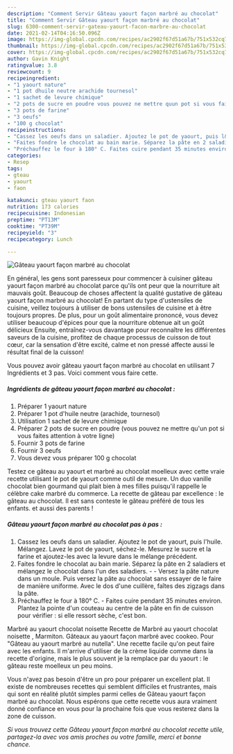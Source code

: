 ```yaml
---
description: "Comment Servir Gâteau yaourt façon marbré au chocolat"
title: "Comment Servir Gâteau yaourt façon marbré au chocolat"
slug: 6300-comment-servir-gateau-yaourt-facon-marbre-au-chocolat
date: 2021-02-14T04:16:50.096Z
image: https://img-global.cpcdn.com/recipes/ac2902f67d51a67b/751x532cq70/gateau-yaourt-facon-marbre-au-chocolat-photo-principale-de-la-recette.jpg
thumbnail: https://img-global.cpcdn.com/recipes/ac2902f67d51a67b/751x532cq70/gateau-yaourt-facon-marbre-au-chocolat-photo-principale-de-la-recette.jpg
cover: https://img-global.cpcdn.com/recipes/ac2902f67d51a67b/751x532cq70/gateau-yaourt-facon-marbre-au-chocolat-photo-principale-de-la-recette.jpg
author: Gavin Knight
ratingvalue: 3.8
reviewcount: 9
recipeingredient:
- "1 yaourt nature"
- "1 pot dhuile neutre arachide tournesol"
- "1 sachet de levure chimique"
- "2 pots de sucre en poudre vous pouvez ne mettre quun pot si vous faites attention  votre ligne"
- "3 pots de farine"
- "3 oeufs"
- "100 g chocolat"
recipeinstructions:
- "Cassez les oeufs dans un saladier. Ajoutez le pot de yaourt, puis l&#39;huile. Mélangez. Lavez le pot de yaourt, séchez-le. Mesurez le sucre et la farine et ajoutez-les avec la levure dans le mélange précédent."
- "Faites fondre le chocolat au bain marie. Séparez la pâte en 2 saladiers et mélangez le chocolat dans l&#39;un des saladiers.   Versez la pâte nature dans un moule. Puis versez la pâte au chocolat sans essayer de le faire de manière uniforme. Avec le dos d&#39;une cuillère, faîtes des zigzags dans la pâte."
- "Préchauffez le four à 180° C. Faites cuire pendant 35 minutes environ. Plantez la pointe d&#39;un couteau au centre de la pâte en fin de cuisson pour vérifier : si elle ressort sèche, c&#39;est bon."
categories:
- Resep
tags:
- gteau
- yaourt
- faon

katakunci: gteau yaourt faon 
nutrition: 173 calories
recipecuisine: Indonesian
preptime: "PT13M"
cooktime: "PT39M"
recipeyield: "3"
recipecategory: Lunch

---
```



![Gâteau yaourt façon marbré au chocolat](https://img-global.cpcdn.com/recipes/ac2902f67d51a67b/751x532cq70/gateau-yaourt-facon-marbre-au-chocolat-photo-principale-de-la-recette.jpg)

En général, les gens sont paresseux pour commencer à cuisiner gâteau yaourt façon marbré au chocolat parce qu'ils ont peur que la nourriture ait mauvais goût. Beaucoup de choses affectent la qualité gustative de gâteau yaourt façon marbré au chocolat! En partant du type d'ustensiles de cuisine, veillez toujours à utiliser de bons ustensiles de cuisine et à être toujours propres. De plus, pour un goût alimentaire prononcé, vous devez utiliser beaucoup d'épices pour que la nourriture obtenue ait un goût délicieux Ensuite, entraînez-vous davantage pour reconnaître les différentes saveurs de la cuisine, profitez de chaque processus de cuisson de tout cœur, car la sensation d'être excité, calme et non pressé affecte aussi le résultat final de la cuisson!

<!--inarticleads1-->

Vous pouvez avoir gâteau yaourt façon marbré au chocolat en utilisant 7 Ingrédients et 3 pas. Voici comment vous faire cette.

##### Ingrédients de gâteau yaourt façon marbré au chocolat :

1. Préparer 1 yaourt nature
1. Préparer 1 pot d&#39;huile neutre (arachide, tournesol)
1. Utilisation 1 sachet de levure chimique
1. Préparer 2 pots de sucre en poudre (vous pouvez ne mettre qu&#39;un pot si vous faites attention à votre ligne)
1. Fournir 3 pots de farine
1. Fournir 3 oeufs
1. Vous devez vous préparer 100 g chocolat


Testez ce gâteau au yaourt et marbré au chocolat moelleux avec cette vraie recette utilisant le pot de yaourt comme outil de mesure. Un duo vanille chocolat bien gourmand qui plait bien à mes filles puisqu&#39;il rappelle le célèbre cake marbré du commerce. La recette de gâteau par excellence : le gâteau au chocolat. Il est sans conteste le gâteau préféré de tous les enfants. et aussi des parents ! 

<!--inarticleads2-->

##### Gâteau yaourt façon marbré au chocolat pas à pas :

1. Cassez les oeufs dans un saladier. Ajoutez le pot de yaourt, puis l&#39;huile. Mélangez. Lavez le pot de yaourt, séchez-le. Mesurez le sucre et la farine et ajoutez-les avec la levure dans le mélange précédent.
1. Faites fondre le chocolat au bain marie. Séparez la pâte en 2 saladiers et mélangez le chocolat dans l&#39;un des saladiers. -   - Versez la pâte nature dans un moule. Puis versez la pâte au chocolat sans essayer de le faire de manière uniforme. Avec le dos d&#39;une cuillère, faîtes des zigzags dans la pâte.
1. Préchauffez le four à 180° C. - Faites cuire pendant 35 minutes environ. Plantez la pointe d&#39;un couteau au centre de la pâte en fin de cuisson pour vérifier : si elle ressort sèche, c&#39;est bon.


Marbré au yaourt chocolat noisette Recette de Marbré au yaourt chocolat noisette , Marmiton. Gâteaux au yaourt façon marbré avec cookeo. Pour &#34;Gâteau au yaourt marbré au nutella&#34;. Une recette facile qu&#39;on peut faire avec les enfants. Il m&#39;arrive d&#39;utiliser de la crème liquide comme dans la recette d&#39;origine, mais le plus souvent je la remplace par du yaourt : le gâteau reste moelleux un peu moins. 

<!--inarticleads1-->

<p>
Vous n'avez pas besoin d'être un pro pour préparer un excellent plat. Il existe de nombreuses recettes qui semblent difficiles et frustrantes, mais qui sont en réalité plutôt simples parmi celles de Gâteau yaourt façon marbré au chocolat. Nous espérons que cette recette vous aura vraiment donné confiance en vous pour la prochaine fois que vous resterez dans la zone de cuisson.
</p>

<p>
<i>Si vous trouvez cette Gâteau yaourt façon marbré au chocolat recette utile, partagez-la avec vos amis proches ou votre famille, merci et bonne chance.</i>
</p>
